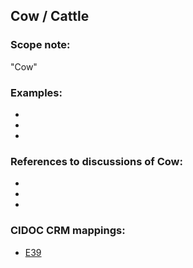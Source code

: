 
## Cow / Cattle

###  Scope note: 
"Cow" 

### Examples: 

* 
* 
* 

### References to discussions of Cow:

* 

* 

* 

### CIDOC CRM mappings: 

* [E39](http://www.cidoc-crm.org/Entity/e39-actor/version-6.1)

